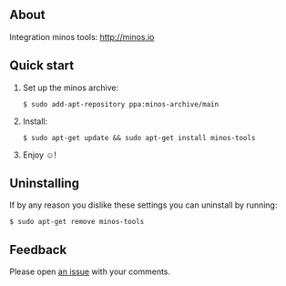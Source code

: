 ## About

Integration minos tools: http://minos.io

## Quick start

1. Set up the minos archive:

   ```
   $ sudo add-apt-repository ppa:minos-archive/main
   ```

2. Install:

   ```
   $ sudo apt-get update && sudo apt-get install minos-tools
   ```

3. Enjoy ☺!

## Uninstalling

If by any reason you dislike these settings you can uninstall by running:

   ```
   $ sudo apt-get remove minos-tools
   ```

## Feedback

Please open [an issue](https://github.com/minos-org/minos-tools/issues) with your comments.
